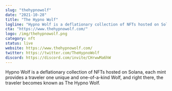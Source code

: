 ```yaml
---
slug: "thehypnowolf"
date: "2021-10-28"
title: "The Hypno W◎lf"
logline: "Hypno Wolf is a deflationary collection of NFTs hosted on Solana, each mint provides a traveler one unique and one-of-a-kind Wolf, and right there, the traveler becomes known as The Hypno Wolf."
cta: "https://www.thehypnowolf.com/"
logo: /img/thehypnowolf.png
category: nft
status: live
website: https://www.thehypnowolf.com/
twitter: https://twitter.com/TheHypnoWolf
discord: https://discord.com/invite/CHrwwMa6hW
---
```


Hypno Wolf is a deflationary collection of NFTs hosted on Solana, each mint provides a traveler one unique and one-of-a-kind Wolf, and right there, the traveler becomes known as The Hypno Wolf.
